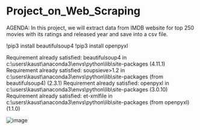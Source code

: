 # Project_on_Web_Scraping
AGENDA: In this project, we will extract data from IMDB website for top 250 movies with its ratings and released year and save into a csv file.

!pip3 install beautifulsoup4
!pip3 install openpyxl

Requirement already satisfied: beautifulsoup4 in c:\users\kaust\anaconda3\envs\python\lib\site-packages (4.11.1)
Requirement already satisfied: soupsieve>1.2 in c:\users\kaust\anaconda3\envs\python\lib\site-packages (from beautifulsoup4) (2.3.1)
Requirement already satisfied: openpyxl in c:\users\kaust\anaconda3\envs\python\lib\site-packages (3.0.10)
Requirement already satisfied: et-xmlfile in c:\users\kaust\anaconda3\envs\python\lib\site-packages (from openpyxl) (1.1.0)

![image](https://user-images.githubusercontent.com/58786546/186845161-3f793667-5ab2-443d-8c46-d2c06dd9b827.png)
